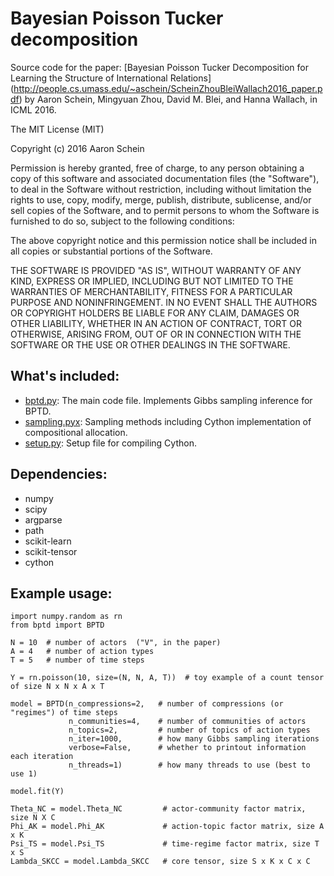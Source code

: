 # Bayesian Poisson Tucker decomposition
Source code for the paper: [Bayesian Poisson Tucker Decomposition for Learning the Structure of International Relations] (http://people.cs.umass.edu/~aschein/ScheinZhouBleiWallach2016_paper.pdf) by Aaron Schein, Mingyuan Zhou, David M. Blei, and Hanna Wallach, in ICML 2016.

The MIT License (MIT)

Copyright (c) 2016 Aaron Schein

Permission is hereby granted, free of charge, to any person obtaining a copy
of this software and associated documentation files (the "Software"), to deal
in the Software without restriction, including without limitation the rights
to use, copy, modify, merge, publish, distribute, sublicense, and/or sell
copies of the Software, and to permit persons to whom the Software is
furnished to do so, subject to the following conditions:

The above copyright notice and this permission notice shall be included in all
copies or substantial portions of the Software.

THE SOFTWARE IS PROVIDED "AS IS", WITHOUT WARRANTY OF ANY KIND, EXPRESS OR
IMPLIED, INCLUDING BUT NOT LIMITED TO THE WARRANTIES OF MERCHANTABILITY,
FITNESS FOR A PARTICULAR PURPOSE AND NONINFRINGEMENT. IN NO EVENT SHALL THE
AUTHORS OR COPYRIGHT HOLDERS BE LIABLE FOR ANY CLAIM, DAMAGES OR OTHER
LIABILITY, WHETHER IN AN ACTION OF CONTRACT, TORT OR OTHERWISE, ARISING FROM,
OUT OF OR IN CONNECTION WITH THE SOFTWARE OR THE USE OR OTHER DEALINGS IN THE
SOFTWARE.

## What's included:

* [bptd.py](https://github.com/aschein/bptd/blob/master/code/bptd.py): The main code file.  Implements Gibbs sampling inference for BPTD.
* [sampling.pyx](https://github.com/aschein/bptd/blob/master/code/sampling.pyx): Sampling methods including Cython implementation of compositional allocation.
* [setup.py](https://github.com/aschein/bptd/blob/master/code/setup.py): Setup file for compiling Cython.

## Dependencies:

* numpy
* scipy
* argparse
* path
* scikit-learn
* scikit-tensor
* cython

## Example usage:
```
import numpy.random as rn
from bptd import BPTD

N = 10  # number of actors  ("V", in the paper)
A = 4   # number of action types
T = 5   # number of time steps

Y = rn.poisson(10, size=(N, N, A, T))  # toy example of a count tensor of size N x N x A x T

model = BPTD(n_compressions=2,   # number of compressions (or "regimes") of time steps
             n_communities=4,    # number of communities of actors
             n_topics=2,         # number of topics of action types
             n_iter=1000,        # how many Gibbs sampling iterations
             verbose=False,      # whether to printout information each iteration
             n_threads=1)        # how many threads to use (best to use 1)

model.fit(Y)

Theta_NC = model.Theta_NC         # actor-community factor matrix, size N X C
Phi_AK = model.Phi_AK             # action-topic factor matrix, size A x K
Psi_TS = model.Psi_TS             # time-regime factor matrix, size T x S
Lambda_SKCC = model.Lambda_SKCC   # core tensor, size S x K x C x C


